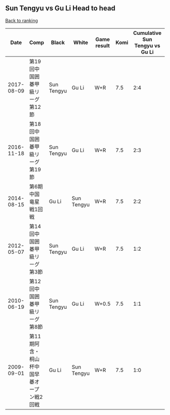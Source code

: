 ## Sun Tengyu vs Gu Li Head to head

[Back to ranking](../../index.md)




| **Date** | **Comp** | **Black** | **White** | **Game result** | **Komi** | **Cumulative Sun Tengyu vs Gu Li** | **Sun Tengyu streak** | **Gu Li streak** | 
| --- | --- | --- | --- | --- | --- | --- | --- | --- |
| 2017-08-09 | 第19回中国囲碁甲級リーグ第12節 | Sun Tengyu | Gu Li | W+R | 7.5 | 2:4 | 0 | 2 | 
| 2016-11-18 | 第18回中国囲碁甲級リーグ第19節 | Sun Tengyu | Gu Li | W+R | 7.5 | 2:3 | 0 | 1 | 
| 2014-08-15 | 第6期中国竜星戦1回戦 | Gu Li | Sun Tengyu | W+R | 7.5 | 2:2 | 1 | 0 | 
| 2012-05-07 | 第14回中国囲碁甲級リーグ第3節 | Sun Tengyu | Gu Li | W+R | 7.5 | 1:2 | 0 | 2 | 
| 2010-06-19 | 第12回中国囲碁甲級リーグ第8節 | Sun Tengyu | Gu Li | W+0.5 | 7.5 | 1:1 | 0 | 1 | 
| 2009-09-01 | 第11期阿含・桐山杯中国早碁オープン戦2回戦 | Gu Li | Sun Tengyu | W+R | 7.5 | 1:0 | 1 | 0 |




